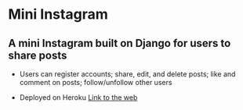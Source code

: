 # Mini Instagram

## A mini Instagram built on Django for users to share posts 

* Users can register accounts; share, edit, and delete posts; like and comment on posts; follow/unfollow other users

* Deployed on Heroku [Link to the web](https://stark-tundra-12161.herokuapp.com/)
